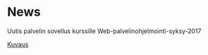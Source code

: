 # News
Uutis palvelin sovellus kurssille Web-palvelinohjelmointi-syksy-2017

[Kuvaus](documentation/Kuvaus.md)
